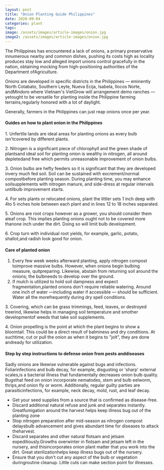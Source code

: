 ```yaml
---
layout: post
title: "Onion Planting Guide Philippines"
date: 2020-09-04
categories: plant
tags:
image: /assets/images/article-images/onion.jpg
image2: /assets/images/article-images/onion.jpg
---
```


<p>The Philippines has encountered a lack of onions, a primary preservative innumerous nearby and common dishes, pushing
    its costs high as locality produces stay low and alleged import unions control gracefully in the nation, obtaining
    mocking from high-positioning authorities of the Department ofAgriculture.</p>
<p> Onions are developed in specific districts in the Philippines — eminently North Cotabato, Southern Leyte, Nueva
    Ecija, Isabela, Ilocos Norte, andMindoro where Vietnam's VietGrow will arrangement demo ranches — yetought to be
    versatile for planting inside the Philippine farming terrains,regularly honored with a lot of daylight.</p>
<p>Generally, farmers in the Philippines can just reap onions once per year.</p>

<h4>Guides on how to plant onion in the Philippines</h4>
<p>1. Unfertile lands are ideal areas for planting onions as every bulb isn'tcovered by different plants.</p>
<p>2. Nitrogen is a significant piece of chlorophyll and the green shade of plantsand ideal soil for planting onion is
    wealthy in nitrogen, all around depletedand free which permits unreasonable improvement of onion bulbs.</p>
<p>3. Onion bulbs are hefty feeders so it is significant that they are developed invery much fed soil. Soil can be
    sustained with excrement/normal compostbefore planting season. During planting time, you may enhance soilsupplements
    with nitrogen manure, and side-dress at regular intervals untilbulb improvement starts. </p>
<p>4. For sets plants or relocated onions, plant the littler sets 1 inch deep with 4to 5 inches hole between each plant
    and in lines 12 to 18 inches separated.</p>
<p>5. Onions are root crops however as a grower, you should consider them aleaf crop. This implies planting onions ought
    not to be covered more thanone inch under the dirt. Doing so will limit bulb development. </p>
<p>6. Crop turn with individual root yields, for example, garlic, potato, shallot,and radish look good for onion. </p>

<h4>Care of planted onion</h4>
<p>
<ol>
    <li>
        Every few week weeks afterward planting, apply nitrogen compost toimprove massive bulbs. However, when onions
        begin bulbing measure, quitpreparing. Likewise, abstain from returning soil around the onions; the bulbneeds to
        develop over the ground.
    </li>
    <li>
        If mulch is utilized to hold soil dampness and expect fragmentation,planted onions don't require reliable
        watering. Around one inch of water —including water if accessible — should be sufficient. Water all the
        morefrequently during dry spell conditions.
    </li>
</ol>
</p>

<p>3. Covering, which can be grass trimmings, feed, leaves, or destroyed treerind, likewise helps in managing soil
    temperature and smother developmentof weeds that take soil supplements.</p>
<p>4. Onion propelling is the point at which the plant begins to show a bloomtail. This could be a direct result of
    balminess and dry conditions. At suchtime, cut or pull the onion as when it begins to "jolt", they are done andready
    for utilization.</p>

<h4>Step by step instructions to defense onion from pests anddiseases</h4>
<p>Sadly onions are likewise vulnerable against bugs and infections. Foliarinfections and bulb decay, for example,
    disgusting or 'sharp' external scales,is a bacterial illness that fundamentally decreases onion bulb quality.
    Bugsthat feed on onion incorporate nematodes, stem and bulb eelworm, thrips,and onion fly or worm. Additionally,
    regular guilty parties are parasiticinfections, for example, neck decay, mold, rust, and leaf decay.

<ul>
    <li>
        Get your seed supplies from a source that is confirmed as disease-free.
    </li>
    <li>
        Discard additional natural refuse and junk and separates instantly. Greatfumigation around the harvest helps
        keep illness bug out of the planting zone
    </li>
    <li>
        Stop nitrogen preparation after mid-season as nitrogen compost delaysbulb advancement and gives abundant time
        for diseases to attack theharvest.
    </li>
    <li>
        Discard separates and other natural flotsam and jetsam expeditiously.Growths overwinter in flotsam and jetsam
        left in the nursery, and thisincorporates onion plant matter that you work into the dirt. Great
        sterilizationhelps keep illness bugs out of the nursery.
    </li>
    <li>
        Ensure that you don't cut any aspect of the bulb or vegetation duringroutine cleanup. Little cuts can make
        section point for illnesses.
    </li>
</ul>
</p>